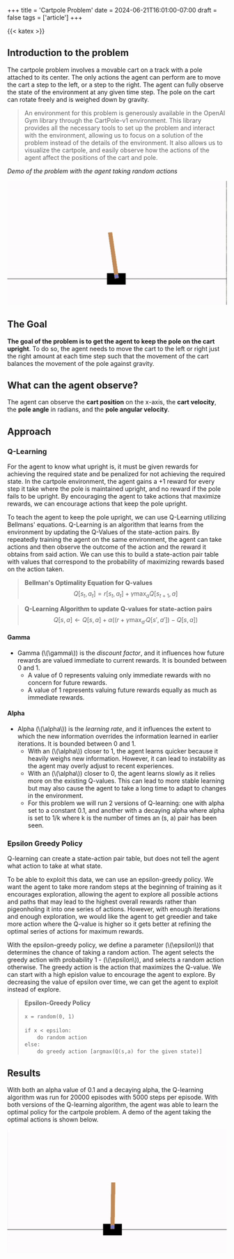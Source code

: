 +++
title = 'Cartpole Problem'
date = 2024-06-21T16:01:00-07:00
draft = false
tags = ['article']
+++

{{< katex >}}

## Introduction to the problem

The cartpole problem involves a movable cart on a track with a pole attached to its center. The only actions the agent can perform are to move the cart a step to the left, or a step to the right. The agent can fully observe the state of the environment at any given time step. The pole on the cart can rotate freely and is weighed down by gravity.

>An environment for this problem is generously available in the OpenAI Gym library through the CartPole-v1 environment. This library provides all the necessary tools to set up the problem and interact with the environment, allowing us to focus on a solution of the problem instead of the details of the environment. It also allows us to visualize the cartpole, and easily observe how the actions of the agent affect the positions of the cart and pole.

*Demo of the problem with the agent taking random actions*

![image gif of cartpole with the agent taking random actions, the cartpole is not upright](./images/cartpole-random.gif)

## The Goal

**The goal of the problem is to get the agent to keep the pole on the cart upright**. To do so, the agent needs to move the cart to the left or right just the right amount at each time step such that the movement of the cart balances the movement of the pole against gravity.

## What can the agent observe?

The agent can observe the **cart position** on the x-axis, the **cart velocity**, the **pole angle** in radians, and the **pole angular velocity**.

## Approach

### Q-Learning

For the agent to know what upright is, it must be given rewards for achieving the required state and be penalized for not achieving the required state. In the cartpole environment, the agent gains a +1 reward for every step it take where the pole is maintained upright, and no reward if the pole fails to be upright. By encouraging the agent to take actions that maximize rewards, we can encourage actions that keep the pole upright.

To teach the agent to keep the pole upright, we can use Q-Learning utilizing Bellmans' equations. Q-Learning is an algorithm that learns from the environment by updating the Q-Values of the state-action pairs. By repeatedly training the agent on the same environment, the agent can take actions and then observe the outcome of the action and the reward it obtains from said action. We can use this to build a state-action pair table with values that correspond to the probability of maximizing rewards based on the action taken.

> **Bellman's Optimality Equation for Q-values**
$$
 Q[s_t, a_t] = r[s_t, a_t] + \gamma \max_a Q[s_{t+1}, a]
$$

> **Q-Learning Algorithm to update Q-values for state-action pairs**
$$
 Q[s, a] \leftarrow Q[s,a] + \alpha((r + \gamma \max_{a'}Q[s',a']) - Q[s,a])
$$

#### Gamma
- Gamma (\\(\gamma\\)) is the *discount factor*, and it influences how future rewards are valued immediate to current rewards. It is bounded between 0 and 1.
  - A value of 0 represents valuing only immediate rewards with no concern for future rewards.
  - A value of 1 represents valuing future rewards equally as much as immediate rewards.

#### Alpha
- Alpha (\\(\alpha\\)) is the *learning rate*, and it influences the extent to which the new information overrides the information learned in earlier iterations. It is bounded between 0 and 1.
  - With an (\\(\alpha\\)) closer to 1, the agent learns quicker because it heavily weighs new information. However, it can lead to instability as the agent may overly adjust to recent experiences.
  - With an (\\(\alpha\\)) closer to 0, the agent learns slowly as it relies more on the existing Q-values. This can lead to more stable learning but may also cause the agent to take a long time to adapt to changes in the environment.
  - For this problem we will run 2 versions of Q-learning: one with alpha set to a constant 0.1, and another with a decaying alpha where alpha is set to 1/k where k is the number of times an (s, a) pair has been seen.


### Epsilon Greedy Policy

Q-learning can create a state-action pair table, but does not tell the agent what action to take at what state.

To be able to exploit this data, we can use an epsilon-greedy policy. We want the agent to take more random steps at the beginning of training as it encourages exploration, allowing the agent to explore all possible actions and paths that may lead to the highest overall rewards rather than pigeonholing it into one series of actions. However, with enough iterations and enough exploration, we would like the agent to get greedier and take more action where the Q-value is higher so it gets better at refining the optimal series of actions for maximum rewards.

With the epsilon-greedy policy, we define a parameter (\\(\epsilon\\)) that determines the chance of taking a random action. The agent selects the greedy action with probability 1 - (\\(\epsilon\\)), and selects a random action otherwise. The greedy action is the action that maximizes the Q-value. We can start with a high epislon value to encourage the agent to explore. By decreasing the value of epsilon over time, we can get the agent to exploit instead of explore.

> **Epsilon-Greedy Policy**
> ``` python3
> x = random(0, 1)
> 
> if x < epsilon:
>     do random action
> else:
>     do greedy action [argmax(Q(s,a) for the given state)]
> ```


## Results

With both an alpha value of 0.1 and a decaying alpha, the Q-learning algorithm was run for 20000 episodes with 5000 steps per episode. With both versions of the Q-learning algorithm, the agent was able to learn the optimal policy for the cartpole problem. A demo of the agent taking the optimal actions is shown below.

![image gif of cartpole with the agent taking the optimal actions, the cartpole is upright](./images/cartpole-post.gif)